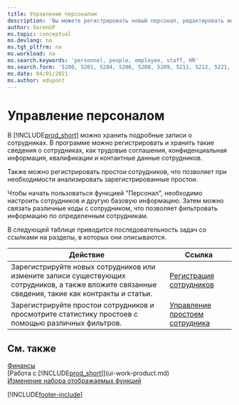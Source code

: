 ```yaml
---
title: Управление персоналом
description: 'Вы можете регистрировать новый персонал, редактировать информацию об имеющихся сотрудниках, регистрировать и анализировать их отсутствие.'
author: SorenGP
ms.topic: conceptual
ms.devlang: na
ms.tgt_pltfrm: na
ms.workload: na
ms.search.keywords: 'personnel, people, employee, staff, HR'
ms.search.form: '5200, 5201, 5204, 5206, 5208, 5209, 5211, 5212, 5221, 5228'
ms.date: 04/01/2021
ms.author: edupont
---
```

# Управление персоналом

В [!INCLUDE[prod_short](includes/prod_short.md)] можно хранить подробные записи о сотрудниках. В программе можно регистрировать и хранить такие сведения о сотрудниках, как трудовые соглашения, конфиденциальная информация, квалификации и контактные данные сотрудников.

Также можно регистрировать простои сотрудников, что позволяет при необходимости анализировать зарегистрированные простои.

Чтобы начать пользоваться функцией "Персонал", необходимо настроить сотрудников и другую базовую информацию. Затем можно связать различные коды с сотрудником, что позволяет фильтровать информацию по определенным сотрудникам.

В следующей таблице приводится последовательность задач со ссылками на разделы, в которых они описываются.

| Действие | Ссылка |
| --- | --- |
| Зарегистрируйте новых сотрудников или измените записи существующих сотрудников, а также вложите связанные сведения, такие как контракты и статьи. |[Регистрация сотрудников](hr-how-register-employees.md) |
| Зарегистрируйте простои сотрудников и просмотрите статистику простоев с помощью различных фильтров. |[Управление простоем сотрудника](hr-how-manage-absence.md) |

## См. также

[Финансы](finance.md)  
[Работа с [!INCLUDE[prod_short](includes/prod_short.md)]](ui-work-product.md)  
[Изменение набора отображаемых функций](ui-experiences.md)        


[!INCLUDE[footer-include](includes/footer-banner.md)]